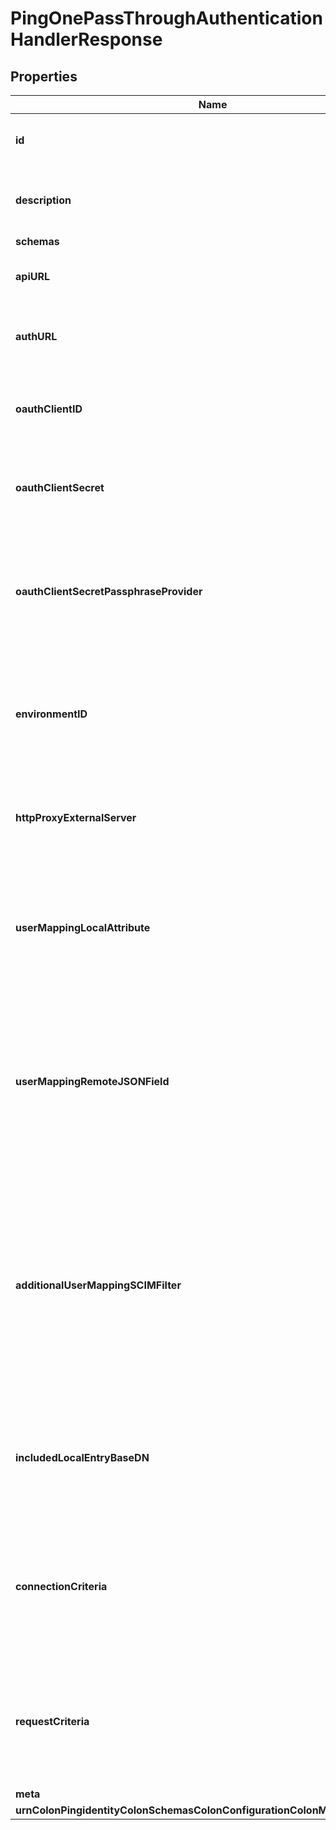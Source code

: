 

# PingOnePassThroughAuthenticationHandlerResponse


## Properties

| Name | Type | Description | Notes |
|------------ | ------------- | ------------- | -------------|
|**id** | **String** | Name of the Pass Through Authentication Handler |  |
|**description** | **String** | A description for this Pass Through Authentication Handler |  [optional] |
|**schemas** | **List&lt;EnumpingOnePassThroughAuthenticationHandlerSchemaUrn&gt;** |  |  |
|**apiURL** | **String** | Specifies the API endpoint for the PingOne web service. |  |
|**authURL** | **String** | Specifies the API endpoint for the PingOne authentication service. |  |
|**oauthClientID** | **String** | Specifies the OAuth Client ID used to authenticate connections to the PingOne API. |  |
|**oauthClientSecret** | **String** | Specifies the OAuth Client Secret used to authenticate connections to the PingOne API. |  [optional] |
|**oauthClientSecretPassphraseProvider** | **String** | Specifies a passphrase provider that can be used to obtain the OAuth Client Secret used to authenticate connections to the PingOne API. |  [optional] |
|**environmentID** | **String** | Specifies the PingOne Environment that will be associated with this PingOne Pass Through Authentication Handler. |  |
|**httpProxyExternalServer** | **String** | A reference to an HTTP proxy server that should be used for requests sent to the PingOne service. |  [optional] |
|**userMappingLocalAttribute** | **List&lt;String&gt;** | The names of the attributes in the local user entry whose values must match the values of the corresponding fields in the PingOne service. |  |
|**userMappingRemoteJSONField** | **List&lt;String&gt;** | The names of the fields in the PingOne service whose values must match the values of the corresponding attributes in the local user entry, as specified in the user-mapping-local-attribute property. |  |
|**additionalUserMappingSCIMFilter** | **String** | An optional SCIM filter that will be ANDed with the filter created to identify the account in the PingOne service that corresponds to the local entry. Only the \&quot;eq\&quot;, \&quot;sw\&quot;, \&quot;and\&quot;, and \&quot;or\&quot; filter types may be used. |  [optional] |
|**includedLocalEntryBaseDN** | **List&lt;String&gt;** | The base DNs for the local users whose authentication attempts may be passed through to the external authentication service. |  [optional] |
|**connectionCriteria** | **String** | A reference to connection criteria that will be used to indicate which bind requests should be passed through to the external authentication service. |  [optional] |
|**requestCriteria** | **String** | A reference to request criteria that will be used to indicate which bind requests should be passed through to the external authentication service. |  [optional] |
|**meta** | [**MetaMeta**](MetaMeta.md) |  |  [optional] |
|**urnColonPingidentityColonSchemasColonConfigurationColonMessagesColon20** | [**MetaUrnPingidentitySchemasConfigurationMessages20**](MetaUrnPingidentitySchemasConfigurationMessages20.md) |  |  [optional] |



